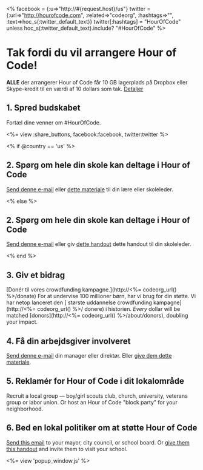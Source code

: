 <% facebook = {:u=>"http://#{request.host}/us"}
                      twitter = {:url=>"http://hourofcode.com", :related=>"codeorg", :hashtags=>"", :text=>hoc_s(:twitter_default_text)}
                      twitter[:hashtags] = "HourOfCode" unless hoc_s(:twitter_default_text).include? "#HourOfCode" %>



# Tak fordi du vil arrangere Hour of Code!

**ALLE** der arrangerer Hour of Code får 10 GB lagerplads på Dropbox eller Skype-kredit til en værdi af 10 dollars som tak. [ Detaljer](<%= hoc_uri('/prizes') %>)

## 1. Spred budskabet

Fortæl dine venner om #HourOfCode.

<%= view :share_buttons, facebook:facebook, twitter:twitter %>

<% if @country == 'us' %>

## 2. Spørg om hele din skole kan deltage i Hour of Code

[ Send denne e-mail](<%= hoc_uri('/resources#email') %>) eller [dette materiale](/files/hoc-one-pager.pdf) til din lære eller skoleleder.

<% else %>

## 2. Spørg om hele din skole kan deltage i Hour of Code

[ Send denne e-mail](<%= hoc_uri('/resources#email') %>) eller giv [dette handout](/files/hoc-one-pager.pdf) dette handout</a> til din skoleleder.

<% end %>

## 3. Giv et bidrag

[Donér til vores crowdfunding kampagne.](http://<%= codeorg_url() %>/donate) For at undervise 100 millioner børn, har vi brug for din støtte. Vi har netop lanceret den [ største uddannelse crowdfunding kampagne](http://<%= codeorg_url() %>/ donere) i historien. *Every* dollar will be matched [donors](http://<%= codeorg_url() %>/about/donors), doubling your impact.

## 4. Få din arbejdsgiver involveret

[ Send denne e-mail](<%= hoc_uri('/resources#email') %>) din manager eller direktør. Eller [give dem dette materiale](http://hourofcode.com/files/hoc-one-pager.pdf).

## 5. Reklamér for Hour of Code i dit lokalområde

Recruit a local group — boy/girl scouts club, church, university, veterans group or labor union. Or host an Hour of Code "block party" for your neighborhood.

## 6. Bed en lokal politiker om at støtte Hour of Code

[Send this email](<%= hoc_uri('/resources#politicians') %>) to your mayor, city council, or school board. Or [give them this handout](http://hourofcode.com/files/hoc-one-pager.pdf) and invite them to visit your school.

<%= view 'popup_window.js' %>